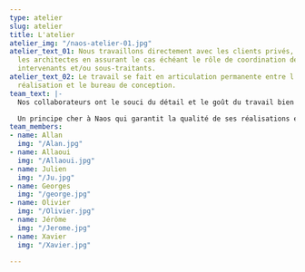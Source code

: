 ```yaml
---
type: atelier
slug: atelier
title: L'atelier
atelier_img: "/naos-atelier-01.jpg"
atelier_text_01: Nous travaillons directement avec les clients privés, publics et
  les architectes en assurant le cas échéant le rôle de coordination de plusieurs
  intervenants et/ou sous-traitants.
atelier_text_02: Le travail se fait en articulation permanente entre l’atelier de
  réalisation et le bureau de conception.
team_text: |-
  Nos collaborateurs ont le souci du détail et le goût du travail bien fait. Chacun est en charge d’une commande dans sa globalité, de la première lecture des plans jusqu’à l’installation finale chez le client.

  Un principe cher à Naos qui garantit la qualité de ses réalisations et la motivation de son équipe.
team_members:
- name: Allan
  img: "/Alan.jpg"
- name: Allaoui
  img: "/Allaoui.jpg"
- name: Julien
  img: "/Ju.jpg"
- name: Georges
  img: "/george.jpg"
- name: Olivier
  img: "/Olivier.jpg"
- name: Jérôme
  img: "/Jerome.jpg"
- name: Xavier
  img: "/Xavier.jpg"

---
```

